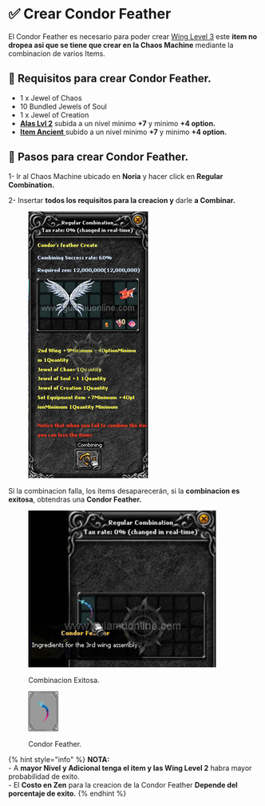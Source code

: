 # ✅ Crear Condor Feather

El Condor Feather es necesario para poder crear [Wing Level 3](crear-alas-lvl-3.md) este **item no dropea asi que se tiene que crear en la Chaos Machine** mediante la combinacion de varios Items.

## 📝 Requisitos para crear Condor Feather.

* 1 x Jewel of Chaos
* 10 Bundled Jewels of Soul
* 1 x Jewel of Creation
* [**Alas Lvl 2**](crear-alas-lvl-2.md) subida a un nivel minimo **+7** y minimo **+4 option.**
* [**Item Ancient** ](../items-ancient/) subido a un nivel minimo **+7** y minimo **+4 option.**

## 📝 Pasos para crear Condor Feather.

1- Ir al Chaos Machine ubicado en **Noria** y hacer click en **Regular Combination.**

2- Insertar **todos los requisitos para la creacion y** darle **a Combinar.**

<figure><img src="../../.gitbook/assets/image (494).png" alt=""><figcaption></figcaption></figure>

Si la combinacion falla, los items desaparecerán, si la **combinacion es exitosa**, obtendras una **Condor Feather.**

<div><figure><img src="../../.gitbook/assets/image (495).png" alt=""><figcaption><p>Combinacion Exitosa.</p></figcaption></figure> <figure><img src="../../.gitbook/assets/image (496).png" alt=""><figcaption><p>Condor Feather.</p></figcaption></figure></div>

{% hint style="info" %}
**NOTA:**\
\- A **mayor Nivel y Adicional tenga el item y las Wing Level 2** habra mayor probabilidad de exito.\
\- El **Costo en Zen** para la creacion de la Condor Feather **Depende del porcentaje de exito.**
{% endhint %}
